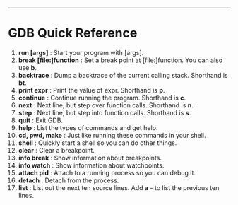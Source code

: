 ----------------------------------------------------------------------------------------------------

# GDB Quick Reference

1.  __run [args]__             : Start your program with [args].
2.  __break [file:]function__  : Set a break point at [file:]function. You can also use __b__. 
3.  __backtrace__              : Dump a backtrace of the current calling stack. Shorthand is __bt__. 
4.  __print expr__             : Print the value of expr. Shorthand is __p__.
5.  __continue__               : Continue running the program. Shorthand is __c__.
6.  __next__                   : Next line, but step over function calls. Shorthand is __n__.
7.  __step__                   : Next line, but step into function calls. Shorthand is __s__.
8.  __quit__                   : Exit GDB.
9.  __help__                   : List the types of commands and get help.
10. __cd, pwd, make__          : Just like running these commands in your shell.
11. __shell__                  : Quickly start a shell so you can do other things.
12. __clear__                  : Clear a breakpoint.
13. __info break__             : Show information about breakpoints. 
14. __info watch__             : Show information about watchpoints. 
15. __attach pid__             : Attach to a running process so you can debug it.
16. __detach__                 : Detach from the process.
17. __list__                   : List out the next ten source lines. Add __a__ - to list the previous ten lines.
